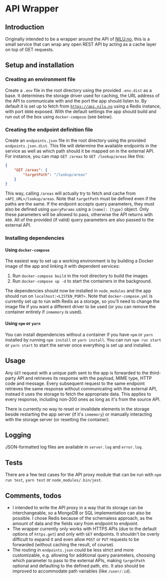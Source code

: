 # API Wrapper

## Introduction
Originally intended to be a wrapper around the API of [NILU.no](https://api.nilu.no/), this is a small service that can wrap any open REST API by acting as a cache layer on top of GET requests.

## Setup and installation

### Creating an environment file
Create a `.env` file in the root directory using the provided `.env.dist` as a base. It determines the storage driver used for caching, the URL address of the API to communicate with and the port the app should listen to.
By default it is set up to fetch from [`https://api.nilu.no`](https://api.nilu.no) using a Redis instance, with port `8080` exposed. With the default settings the app should build and run out of the box using `docker-compose` (see below).

### Creating the endpoint definition file
Create an `endpoints.json` file in the root directory using the provided `endpoints.json.dist`. This file will determine the available endpoints in the service as well as which path should it be mapped on in the external API.
For instance, you can map `GET /areas` to `GET /lookup/areas` like this:

```json
{
    "GET /areas": {
        "targetPath": "/lookup/areas"
    }
}
```

This way, calling `/areas` will actually try to fetch and cache from `<API_URL>/lookup/areas`. Note that `targetPath` must be defined even if the paths are the same.
If the endpoint accepts query parameters, they must also be defined using `queryParams` using a `[name]: [type]` object. Only these parameters will be allowed to pass, otherwise the API returns with `400`. All of the provided (if valid) query parameters are also passed to the external API.

### Installing dependencies

#### Using `docker-compose`
The easiest way to set up a working environment is by building a Docker image of the app and linking it with dependent services:
1. Run `docker-compose build` in the root directory to build the images
1. Run `docker-compose up -d` to start the containers in the background.

The dependencies should now be installed in `node_modules` and the app should run on `localhost:<LISTEN_PORT>`.
Note that `docker-compose.yml` is currently set up to run with Redis as a storage, so you'll need to change the image file if you want a different driver to be used (or you can remove the container entirely if `inmemory` is used).

#### Using `npm` or `yarn`
You can install dependencies without a container if you have `npm` or `yarn` installed by running `npm install` or `yarn install`.
You can run `npm run start` or `yarn start` to start the server once everything is set up and installed.

## Usage

Any `GET` request with a unique path sent to the app is forwarded to the third-party API and retrieves its response with the payload, MIME type, HTTP code and message. Every subsequent request to the same endpoint retrieves the same response without communicating with the external API, instead it uses the storage to fetch the appropriate data. This applies to every response, including non-200 ones as long as it's from the source API.

There is currently no way to reset or invalidate elements in the storage beside restarting the app server (if it's `inmemory`) or manually interacting with the storage server (or resetting the container).

## Logging

JSON-formatted log files are available in `server.log` and `error.log`.

## Tests

There are a few test cases for the API proxy module that can be run with `npm run test`, `yarn test` or `node_modules/.bin/jest`.

## Comments, todos

* I intended to write the API proxy in a way that its storage can be interchangeable, so a MongoDB or SQL implementation can also be possible. I chose Redis because of the schemaless approach, as the amount of data and the fields vary from endpoint to endpoint.
* The wrapper currently only works with HTTPS APIs (due to the default options of `https.get`) and only with `GET` endpoints. It shouldn't be overly difficult to expand it and even allow `POST` or `PUT` requests to be forwarded (without caching the result, of course).
* The routing in `endpoints.json` could be less strict and more customizable, e.g. allowing for additional query parameters, choosing which parameter to pass to the external APIs, making `targetPath` optional and defaulting to the defined path, etc. It also should be improved to accommodate path variables (like `/user/:id`).
